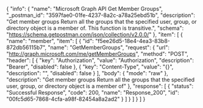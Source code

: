 {
  "info": {
    "name": "Microsoft Graph API Get Member Groups",
    "_postman_id": "3597fae0-01fe-4237-8a2c-a78a25ebd51b",
    "description": "Get member groups Return all the groups that the specified user, group, or directory object is a member of. This function is transitive.",
    "schema": "https://schema.getpostman.com/json/collection/v2.0.0/"
  },
  "item": [
    {
      "name": "member",
      "item": [
        {
          "id": "f5ee26d5-18e4-4ea3-83b8-872db56115b7",
          "name": "GetMemberGroups",
          "request": {
            "url": "http://graph.microsoft.com/me/getMemberGroups",
            "method": "POST",
            "header": [
              {
                "key": "Authorization",
                "value": "Authorization",
                "description": "Bearer",
                "disabled": false
              },
              {
                "key": "Content-Type",
                "value": "{}",
                "description": "",
                "disabled": false
              }
            ],
            "body": {
              "mode": "raw"
            },
            "description": "Get member groups Return all the groups that the specified user, group, or directory object is a member of"
          },
          "response": [
            {
              "status": "Successful Response",
              "code": 200,
              "name": "Response_200",
              "id": "00fc5d65-7868-4cfa-a98f-82454a8a2ad2"
            }
          ]
        }
      ]
    }
  ]
}